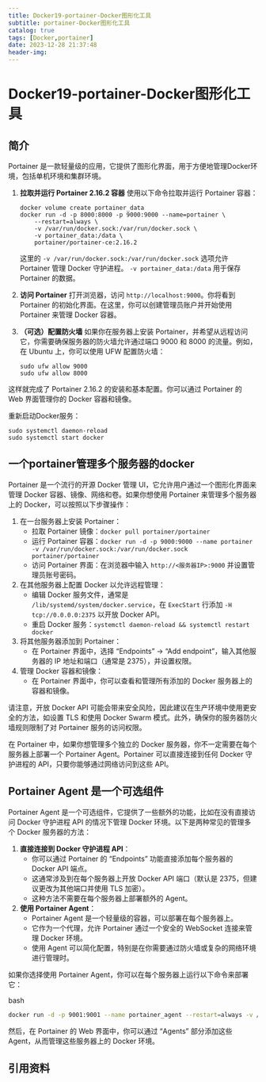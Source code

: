 ```yaml
---
title: Docker19-portainer-Docker图形化工具
subtitle: portainer-Docker图形化工具
catalog: true
tags: [Docker,portainer]
date: 2023-12-28 21:37:48
header-img:
---
```


# Docker19-portainer-Docker图形化工具



## 简介

Portainer 是一款轻量级的应用，它提供了图形化界面，用于方便地管理Docker环境，包括单机环境和集群环境。

1. **拉取并运行 Portainer 2.16.2 容器** 使用以下命令拉取并运行 Portainer 容器：

   ```
   docker volume create portainer_data
   docker run -d -p 8000:8000 -p 9000:9000 --name=portainer \
       --restart=always \
       -v /var/run/docker.sock:/var/run/docker.sock \
       -v portainer_data:/data \
       portainer/portainer-ce:2.16.2
   ```

   这里的 `-v /var/run/docker.sock:/var/run/docker.sock` 选项允许 Portainer 管理 Docker 守护进程。 `-v portainer_data:/data` 用于保存 Portainer 的数据。

2. **访问 Portainer** 打开浏览器，访问 `http://localhost:9000`。你将看到 Portainer 的初始化界面。在这里，你可以创建管理员账户并开始使用 Portainer 来管理 Docker 容器。

3. **（可选）配置防火墙** 如果你在服务器上安装 Portainer，并希望从远程访问它，你需要确保服务器的防火墙允许通过端口 9000 和 8000 的流量。例如，在 Ubuntu 上，你可以使用 UFW 配置防火墙：

   ```
   sudo ufw allow 9000
   sudo ufw allow 8000
   ```

这样就完成了 Portainer 2.16.2 的安装和基本配置。你可以通过 Portainer 的 Web 界面管理你的 Docker 容器和镜像。

重新启动Docker服务：

```
sudo systemctl daemon-reload
sudo systemctl start docker
```

## 一个portainer管理多个服务器的docker

Portainer 是一个流行的开源 Docker 管理 UI，它允许用户通过一个图形化界面来管理 Docker 容器、镜像、网络和卷。如果你想使用 Portainer 来管理多个服务器上的 Docker，可以按照以下步骤操作：

1. 在一台服务器上安装 Portainer：
   - 拉取 Portainer 镜像：`docker pull portainer/portainer`
   - 运行 Portainer 容器：`docker run -d -p 9000:9000 --name portainer -v /var/run/docker.sock:/var/run/docker.sock portainer/portainer`
   - 访问 Portainer 界面：在浏览器中输入 `http://<服务器IP>:9000` 并设置管理员账号密码。
2. 在其他服务器上配置 Docker 以允许远程管理：
   - 编辑 Docker 服务文件，通常是 `/lib/systemd/system/docker.service`，在 `ExecStart` 行添加 `-H tcp://0.0.0.0:2375` 以开放 Docker API。
   - 重启 Docker 服务：`systemctl daemon-reload && systemctl restart docker`
3. 将其他服务器添加到 Portainer：
   - 在 Portainer 界面中，选择 “Endpoints” -> “Add endpoint”，输入其他服务器的 IP 地址和端口（通常是 2375），并设置权限。
4. 管理 Docker 容器和镜像：
   - 在 Portainer 界面中，你可以查看和管理所有添加的 Docker 服务器上的容器和镜像。

请注意，开放 Docker API 可能会带来安全风险，因此建议在生产环境中使用更安全的方法，如设置 TLS 和使用 Docker Swarm 模式。此外，确保你的服务器防火墙规则限制了对 Portainer 服务的访问权限。

在 Portainer 中，如果你想管理多个独立的 Docker 服务器，你不一定需要在每个服务器上部署一个 Portainer Agent。Portainer 可以直接连接到任何 Docker 守护进程的 API，只要你能够通过网络访问到这些 API。



## Portainer Agent 是一个可选组件

Portainer Agent 是一个可选组件，它提供了一些额外的功能，比如在没有直接访问 Docker 守护进程 API 的情况下管理 Docker 环境。以下是两种常见的管理多个 Docker 服务器的方法：

1. **直接连接到 Docker 守护进程 API**：
   - 你可以通过 Portainer 的 “Endpoints” 功能直接添加每个服务器的 Docker API 端点。
   - 这通常涉及到在每个服务器上开放 Docker API 端口（默认是 2375，但建议更改为其他端口并使用 TLS 加密）。
   - 这种方法不需要在每个服务器上部署额外的 Agent。
2. **使用 Portainer Agent**：
   - Portainer Agent 是一个轻量级的容器，可以部署在每个服务器上。
   - 它作为一个代理，允许 Portainer 通过一个安全的 WebSocket 连接来管理 Docker 环境。
   - 使用 Agent 可以简化配置，特别是在你需要通过防火墙或复杂的网络环境进行管理时。

如果你选择使用 Portainer Agent，你可以在每个服务器上运行以下命令来部署它：

bash

```bash
docker run -d -p 9001:9001 --name portainer_agent --restart=always -v /var/run/docker.sock:/var/run/docker.sock -v /var/lib/docker/volumes:/var/lib/docker/volumes portainer/agent
```

然后，在 Portainer 的 Web 界面中，你可以通过 “Agents” 部分添加这些 Agent，从而管理这些服务器上的 Docker 环境。

## 引用资料

>
>
>
